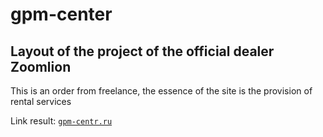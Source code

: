 # gpm-center
## Layout of the project of the official dealer Zoomlion

This is an order from freelance, the essence of the site is the provision of rental services

Link result: [```gpm-centr.ru```](http://gpm-centr.ru)